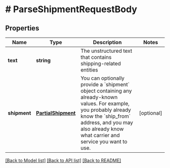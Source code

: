 # # ParseShipmentRequestBody

## Properties

Name | Type | Description | Notes
------------ | ------------- | ------------- | -------------
**text** | **string** | The unstructured text that contains shipping-related entities |
**shipment** | [**PartialShipment**](PartialShipment.md) | You can optionally provide a &#x60;shipment&#x60; object containing any already-known values. For example, you probably already know the &#x60;ship_from&#x60; address, and you may also already know what carrier and service you want to use. | [optional]

[[Back to Model list]](../../README.md#models) [[Back to API list]](../../README.md#endpoints) [[Back to README]](../../README.md)
